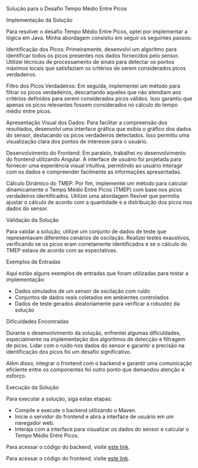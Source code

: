 Solução para o Desafio Tempo Médio Entre Picos

Implementação da Solução

Para resolver o desafio Tempo Médio Entre Picos, optei por implementar a lógica em Java. Minha abordagem consistiu em seguir os seguintes passos:

Identificação dos Picos: Primeiramente, desenvolvi um algoritmo para identificar todos os picos presentes nos dados fornecidos pelo sensor. Utilizei técnicas de processamento de sinais para detectar os pontos máximos locais que satisfaziam os critérios de serem considerados picos verdadeiros.

Filtro dos Picos Verdadeiros: Em seguida, implementei um método para filtrar os picos verdadeiros, descartando aqueles que não atendiam aos critérios definidos para serem considerados picos válidos. Isso garantiu que apenas os picos relevantes fossem considerados no cálculo do tempo médio entre picos.

Apresentação Visual dos Dados: Para facilitar a compreensão dos resultados, desenvolvi uma interface gráfica que exibia o gráfico dos dados do sensor, destacando os picos verdadeiros detectados. Isso permitiu uma visualização clara dos pontos de interesse para o usuário.

Desenvolvimento do Frontend: Em paralelo, trabalhei no desenvolvimento do frontend utilizando Angular. A interface de usuário foi projetada para fornecer uma experiência visual intuitiva, permitindo ao usuário interagir com os dados e compreender facilmente as informações apresentadas.

Cálculo Dinâmico do TMEP: Por fim, implementei um método para calcular dinamicamente o Tempo Médio Entre Picos (TMEP) com base nos picos verdadeiros identificados. Utilizei uma abordagem flexível que permitia ajustar o cálculo de acordo com a quantidade e a distribuição dos picos nos dados do sensor.

Validação da Solução

Para validar a solução, utilizei um conjunto de dados de teste que representavam diferentes cenários de oscilação. Realizei testes exaustivos, verificando se os picos eram corretamente identificados e se o cálculo do TMEP estava de acordo com as expectativas.

Exemplos de Entradas

Aqui estão alguns exemplos de entradas que foram utilizadas para testar a implementação:

- Dados simulados de um sensor de oscilação com ruído
- Conjuntos de dados reais coletados em ambientes controlados
- Dados de teste gerados aleatoriamente para verificar a robustez da solução

Dificuldades Encontradas

Durante o desenvolvimento da solução, enfrentei algumas dificuldades, especialmente na implementação dos algoritmos de detecção e filtragem de picos. Lidar com o ruído nos dados do sensor e garantir a precisão na identificação dos picos foi um desafio significativo.

Além disso, integrar o frontend com o backend e garantir uma comunicação eficiente entre os componentes foi outro ponto que demandou atenção e esforço.

Execução da Solução

Para executar a solução, siga estas etapas:

- Compile e execute o backend utilizando o Maven.
- Inicie o servidor do frontend e abra a interface de usuário em um navegador web.
- Interaja com a interface para visualizar os dados do sensor e calcular o Tempo Médio Entre Picos.

Para acessar o código do backend, visite [este link](https://github.com/rpablo30/desafio-tempo-medio-entre-picos/tree/master).

Para acessar o código do frontend, visite [este link](https://github.com/rpablo30/desafio-tempo-medio-entre-picos/tree/main/tempo-medio-front).
